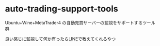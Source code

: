 # auto-trading-support-tools
Ubuntu+Wine+MetaTrader4 の自動売買サーバーの監視をサポートするツール群

良い感じに監視して何か有ったらLINEで教えてくれるやつ

